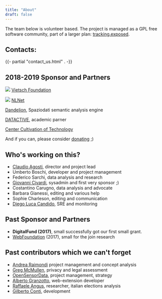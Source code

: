 ```yaml
---
title: "About"
draft: false
---
```


The team below is volunteer based. The project is managed as a GPL free software community, part of a larger plan: [tracking.exposed](https://tracking.exposed).

## Contacts:

{{- partial "contact_us.html" . -}}


## 2018-2019 Sponsor and Partners

[<img src="/images/vietschfoundation.jpeg">](http://www.vietsch-foundation.org) 
[Vietsch Foundation](http://www.vietsch-foundation.org) 

[<img src="/images/nlnet.svg">](http://www.vietsch-foundation.org)
[NLNet](https://nlnet.nl/project/trackingexposed/) 

[Dandelion](https://dandelion.eu), Spaziodati semantic analysis engine

[DATACTIVE](https://data-activism.net/2018/09/datactive-proudly-presents-alex-an-interview-with-fbtrex-lead-developer-claudio-agosti/), academic parner 

[Center Cultivation of Technology](https://techcultivation.org)

And if you can, please consider [donating](/donate/) ;)


## Who's working on this?

- [Claudio Agosti](https://twitter.com/_vecna), director and project lead
- Umberto Boschi, developer and project management
- Federico Sarchi, data analysis and research
- [Giovanni Civardi](https://twitter.com/@ciaby), sysadmin and first very sponsor ;)
- Costantino Carugno, data analysis and advocate
- Barbara Gianessi, editing and various help
- Sophie Charleson, editing and communication
- [Diego Luca Candido](https://github.com/joxer), SRE and monitoring


## Past Sponsor and Partners

- **DigitalFund (2017)**, small successfully got our first small grant.
- [WebFoundation](https://webfoundation.org) (2017), small for the join research

## Past contributors which we can't forget

- [Andrea Raimondi](https://twitter.com/raimondian) project management and concept analysis
- [Greg McMullen](https://twitter.com/gmcmullen), privacy and legal assessment
- [OpenSensorData](https://twitter.com/osd_it), project management, strategy
- [Alberto Granzotto](https://twitter.com/vrde), web-extension developer
- [Raffaele Angus](https://twitter.com/@faffa42), researcher, italian elections analysis 
- [Gilberto Conti](https://twitter.com/Gilberto_Conti), development

